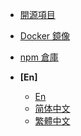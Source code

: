 <!-- _navbar.md -->

- [開源項目](https://github.com/yuanzhibang-tool)
- [Docker 鏡像](https://hub.docker.com/u/yuanzhibang)
- [npm 倉庫](https://www.npmjs.com/~yuanzhibang)

- **[En]**
  - [En](/en/)
  - [简体中文](/zh-cn/)
  - [繁體中文](/zh-tw/)
